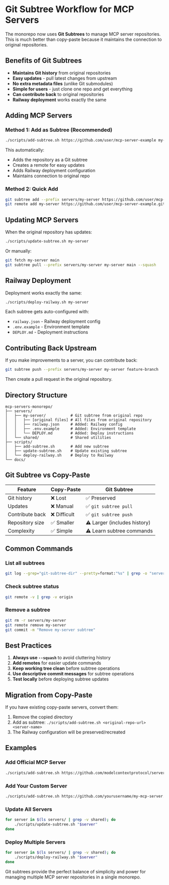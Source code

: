 # Git Subtree Workflow for MCP Servers

The monorepo now uses **Git Subtrees** to manage MCP server repositories. This is much better than copy-paste because it maintains the connection to original repositories.

## Benefits of Git Subtrees

- **Maintains Git history** from original repositories
- **Easy updates** - pull latest changes from upstream
- **No extra metadata files** (unlike Git submodules)
- **Simple for users** - just clone one repo and get everything
- **Can contribute back** to original repositories
- **Railway deployment** works exactly the same

## Adding MCP Servers

### Method 1: Add as Subtree (Recommended)
```bash
./scripts/add-subtree.sh https://github.com/user/mcp-server-example my-server
```

This automatically:
- Adds the repository as a Git subtree
- Creates a remote for easy updates
- Adds Railway deployment configuration
- Maintains connection to original repo

### Method 2: Quick Add
```bash
git subtree add --prefix servers/my-server https://github.com/user/mcp-server-example.git main --squash
git remote add my-server https://github.com/user/mcp-server-example.git
```

## Updating MCP Servers

When the original repository has updates:

```bash
./scripts/update-subtree.sh my-server
```

Or manually:
```bash
git fetch my-server main
git subtree pull --prefix servers/my-server my-server main --squash
```

## Railway Deployment

Deployment works exactly the same:
```bash
./scripts/deploy-railway.sh my-server
```

Each subtree gets auto-configured with:
- `railway.json` - Railway deployment config
- `.env.example` - Environment template
- `DEPLOY.md` - Deployment instructions

## Contributing Back Upstream

If you make improvements to a server, you can contribute back:

```bash
git subtree push --prefix servers/my-server my-server feature-branch
```

Then create a pull request in the original repository.

## Directory Structure

```
mcp-servers-monorepo/
├── servers/
│   ├── my-server/           # Git subtree from original repo
│   │   ├── [original files] # All files from original repository
│   │   ├── railway.json     # Added: Railway config
│   │   ├── .env.example     # Added: Environment template
│   │   └── DEPLOY.md        # Added: Deploy instructions
│   └── shared/              # Shared utilities
├── scripts/
│   ├── add-subtree.sh       # Add new subtree
│   ├── update-subtree.sh    # Update existing subtree
│   └── deploy-railway.sh    # Deploy to Railway
└── docs/
```

## Git Subtree vs Copy-Paste

| Feature | Copy-Paste | Git Subtree |
|---------|------------|-------------|
| Git history | ❌ Lost | ✅ Preserved |
| Updates | ❌ Manual | ✅ `git subtree pull` |
| Contribute back | ❌ Difficult | ✅ `git subtree push` |
| Repository size | ✅ Smaller | ⚠️ Larger (includes history) |
| Complexity | ✅ Simple | ⚠️ Learn subtree commands |

## Common Commands

### List all subtrees
```bash
git log --grep="git-subtree-dir" --pretty=format:"%s" | grep -o "servers/[^']*"
```

### Check subtree status
```bash
git remote -v | grep -v origin
```

### Remove a subtree
```bash
git rm -r servers/my-server
git remote remove my-server
git commit -m "Remove my-server subtree"
```

## Best Practices

1. **Always use `--squash`** to avoid cluttering history
2. **Add remotes** for easier update commands
3. **Keep working tree clean** before subtree operations
4. **Use descriptive commit messages** for subtree operations
5. **Test locally** before deploying subtree updates

## Migration from Copy-Paste

If you have existing copy-paste servers, convert them:

1. Remove the copied directory
2. Add as subtree: `./scripts/add-subtree.sh <original-repo-url> <server-name>`
3. The Railway configuration will be preserved/recreated

## Examples

### Add Official MCP Server
```bash
./scripts/add-subtree.sh https://github.com/modelcontextprotocol/servers.git official-servers
```

### Add Your Custom Server
```bash
./scripts/add-subtree.sh https://github.com/yourusername/my-mcp-server.git my-server
```

### Update All Servers
```bash
for server in $(ls servers/ | grep -v shared); do
    ./scripts/update-subtree.sh "$server"
done
```

### Deploy Multiple Servers
```bash
for server in $(ls servers/ | grep -v shared); do
    ./scripts/deploy-railway.sh "$server"
done
```

Git subtrees provide the perfect balance of simplicity and power for managing multiple MCP server repositories in a single monorepo.
